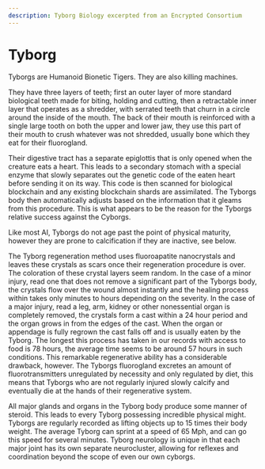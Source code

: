 ```yaml
---
description: Tyborg Biology excerpted from an Encrypted Consortium
---
```


# Tyborg

Tyborgs are Humanoid Bionetic Tigers. They are also killing machines.

They have three layers of teeth; first an outer layer of more standard biological teeth made for biting, holding and cutting, then a retractable inner layer that operates as a shredder, with serrated teeth that churn in a circle around the inside of the mouth. The back of their mouth is reinforced with a single large tooth on both the upper and lower jaw, they use this part of their mouth to crush whatever was not shredded, usually bone which they eat for their fluorogland.&#x20;

Their digestive tract has a separate epiglottis that is only opened when the creature eats a heart. This leads to a secondary stomach with a special enzyme that slowly separates out the genetic code of the eaten heart before sending it on its way. This code is then scanned for biological blockchain and any existing blockchain shards are assimilated. The Tyborgs body then automatically adjusts based on the information that it gleams from this procedure. This is what appears to be the reason for the Tyborgs relative success against the Cyborgs.

Like most AI, Tyborgs do not age past the point of physical maturity, however they are prone to calcification if they are inactive, see below.

The Tyborg regeneration method uses fluoroapatite nanocrystals and leaves these crystals as scars once their regeneration procedure is over. The coloration of these crystal layers seem random. In the case of a minor injury, read one that does not remove a significant part of the Tyborgs body, the crystals flow over the wound almost instantly and the healing process within takes only minutes to hours depending on the severity. In the case of a major injury, read a leg, arm, kidney or other nonessential organ is completely removed, the crystals form a cast within a 24 hour period and the organ grows in from the edges of the cast. When the organ or appendage is fully regrown the cast falls off and is usually eaten by the Tyborg. The longest this process has taken in our records with access to food is 78 hours, the average time seems to be around 57 hours in such conditions. This remarkable regenerative ability has a considerable drawback, however. The Tyborgs fluorogland excretes an amount of fluorotransmitters unregulated by necessity and only regulated by diet, this means that Tyborgs who are not regularly injured slowly calcify and eventually die at the hands of their regenerative system.

All major glands and organs in the Tyborg body produce some manner of steroid. This leads to every Tyborg possessing incredible physical might. Tyborgs are regularly recorded as lifting objects up to 15 times their body weight. The average Tyborg can sprint at a speed of 65 Mph, and can go this speed for several minutes. Tyborg neurology is unique in that each major joint has its own separate neurocluster, allowing for reflexes and coordination beyond the scope of even our own cyborgs.

